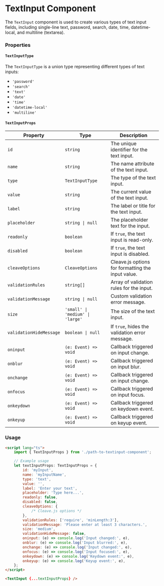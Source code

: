 # TextInput Component

The `TextInput` component is used to create various types of text input fields, including single-line text, password, search, date, time, datetime-local, and multiline (textarea).

### Properties

#### `TextInputType`

The `TextInputType` is a union type representing different types of text inputs:

-   `'password'`
-   `'search'`
-   `'text'`
-   `'date'`
-   `'time'`
-   `'datetime-local'`
-   `'multiline'`

#### `TextInputProps`

| Property                | Type                             | Description                                       |
| ----------------------- | -------------------------------- | ------------------------------------------------- |
| `id`                    | `string`                         | The unique identifier for the text input.         |
| `name`                  | `string`                         | The name attribute of the text input.             |
| `type`                  | `TextInputType`                  | The type of the text input.                       |
| `value`                 | `string`                         | The current value of the text input.              |
| `label`                 | `string`                         | The label or title for the text input.            |
| `placeholder`           | `string \| null`                 | The placeholder text for the input.               |
| `readonly`              | `boolean`                        | If `true`, the text input is read-only.           |
| `disabled`              | `boolean`                        | If `true`, the text input is disabled.            |
| `cleaveOptions`         | `CleaveOptions`                  | Cleave.js options for formatting the input value. |
| `validationRules`       | `string[]`                       | Array of validation rules for the input.          |
| `validationMessage`     | `string \| null`                 | Custom validation error message.                  |
| `size`                  | `'small' \| 'medium' \| 'large'` | The size of the text input.                       |
| `validationHideMessage` | `boolean \| null`                | If `true`, hides the validation error message.    |
| `oninput`               | `(e: Event) => void`             | Callback triggered on input change.               |
| `onblur`                | `(e: Event) => void`             | Callback triggered on input blur.                 |
| `onchange`              | `(e: Event) => void`             | Callback triggered on input change.               |
| `onfocus`               | `(e: Event) => void`             | Callback triggered on input focus.                |
| `onkeydown`             | `(e: Event) => void`             | Callback triggered on keydown event.              |
| `onkeyup`               | `(e: Event) => void`             | Callback triggered on keyup event.                |

### Usage

```html
<script lang="ts">
	import { TextInputProps } from './path-to-textinput-component';

	// Example usage
	let textInputProps: TextInputProps = {
		id: 'myInput',
		name: 'myInputName',
		type: 'text',
		value: '',
		label: 'Enter your text',
		placeholder: 'Type here...',
		readonly: false,
		disabled: false,
		cleaveOptions: {
			/* Cleave.js options */
		},
		validationRules: ['require', 'minLength:3'],
		validationMessage: 'Please enter at least 3 characters.',
		size: 'medium',
		validationHideMessage: false,
		oninput: (e) => console.log('Input changed:', e),
		onblur: (e) => console.log('Input blurred:', e),
		onchange: (e) => console.log('Input changed:', e),
		onfocus: (e) => console.log('Input focused:', e),
		onkeydown: (e) => console.log('Keydown event:', e),
		onkeyup: (e) => console.log('Keyup event:', e),
	};
</script>

<TextInput {...textInputProps} />
```
